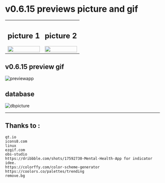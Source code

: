 # v0.6.15 previews picture and gif
<table>
<tr>
<td>

## picture 1
<img src="https://github.com/iwantamouse/tutu-list/blob/master/docs/database/tutu-p0-v0.6.15.png" width=100% title=""/>
</td><td>

## picture 2
<img src="https://github.com/iwantamouse/tutu-list/blob/master/docs/database/tutu-p1-v0.6.15.png" width=100% title=""/>
</td></tr>
</table>

## v0.6.15 preview gif
![previewapp](https://github.com/iwantamouse/tutu-list/blob/master/docs/database/tutulist-v0.6.15.gif)

## database
![dbpicture](https://github.com/iwantamouse/tutu-list/blob/master/docs/database/database-v1.png)
____________________________________
## Thanks to :<br/>
    qt.io
    icons8.com
    linux
    ezgif.com 
    obs-studio
    https://dribbble.com/shots/17592730-Mental-Health-App for indicator idee.
    https://colorffy.com/color-scheme-generator
    https://coolors.co/palettes/trending
    remove.bg
